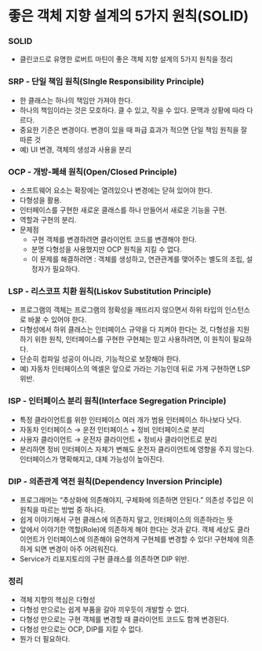 # 좋은 객체 지향 설계의 5가지 원칙(SOLID)

### SOLID

- 클린코드로 유명한 로버트 마틴이 좋은 객체 지향 설계의 5가지 원칙을 정리

### SRP - 단일 책임 원칙(SIngle Responsibility Principle)

- 한 클래스는 하나의 책임만 가져야 한다.
- 하나의 책임이라는 것은 모호하다. 클 수 있고, 작을 수 있다. 문맥과 상황에 따라 다르다.
- 중요한 기준은 변경이다. 변경이 있을 때 파급 효과가 적으면 단일 책임 원칙을 잘 따른 것
- 예) UI 변경, 객체의 생성과 사용을 분리

### OCP - 개방-폐쇄 원칙(Open/Closed Principle)

- 소프트웨어 요소는 확장에는 열려있으나 변경에는 닫혀 있어야 한다.
- 다형성을 활용.
- 인터페이스를 구현한 새로운 클래스를 하나 만들어서 새로운 기능을 구현.
- 역할과 구현의 분리.
- 문제점
    - 구현 객체를 변경하려면 클라이언트 코드를 변경해야 한다.
    - 분명 다형성을 사용했지만 OCP 원칙을 지킬 수 없다.
    - 이 문제를 해결하려면 : 객체를 생성하고, 연관관계를 맺어주는 별도의 조립, 설정자가 필요하다.

### LSP - 리스코프 치환 원칙(Liskov Substitution Principle)

- 프로그램의 객체는 프로그램의 정확성을 깨뜨리지 않으면서 하위 타입의 인스턴스로 바꿀 수 있어야 한다.
- 다형성에서 하위 클래스는 인터페이스 규약을 다 지켜야 한다는 것, 다형성을 지원하기 위한 원칙, 인터페이스를 구현한 구현체는 믿고 사용하려면, 이 원칙이 필요하다.
- 단순히 컴파일 성공이 아니라, 기능적으로 보장해야 한다.
- 예) 자동차 인터페이스의 엑셀은 앞으로 가라는 기능인데 뒤로 가게 구현하면 LSP 위반.

### ISP - 인터페이스 분리 원칙(Interface Segregation Principle)

- 특정 클라이언트를 위한 인터페이스 여러 개가 범용 인터페이스 하나보다 낫다.
- 자동차 인터페이스 → 운전 인터페이스 + 정비 인터페이스로 분리
- 사용자 클라이언트 → 운전자 클라이언트 + 정비사 클라이언트로 분리
- 분리하면 정비 인터페이스 자체가 변해도 운전자 클라이언트에 영향을 주지 않는다. 인터페이스가 명확해지고, 대체 가능성이 높아진다.

### DIP - 의존관계 역전 원칙(Dependency Inversion Principle)

- 프로그래머는 “추상화에 의존해야지, 구체화에 의존하면 안된다.” 의존성 주입은 이 원칙을 따르는 방법 중 하나다.
- 쉽게 이야기해서 구현 클래스에 의존하지 말고, 인터페이스의 의존하라는 뜻
- 앞에서 이야기한 역할(Role)에 의존하게 해야 한다는 것과 같다. 객체 세상도 클라이언트가 인터페이스에 의존해야 유연하게 구현체를 변경할 수 있다! 구현체에 의존하게 되면 변경이 아주 어려워진다.
- Service가 리포지토리의 구현 클래스를 의존하면 DIP 위반.

### 정리

- 객체 지향의 핵심은 다형성
- 다형성 만으로는 쉽게 부품을 갈아 끼우듯이 개발할 수 없다.
- 다형성 만으로는 구현 객체를 변경할 때 클라이언트 코드도 함께 변경된다.
- 다형성 만으로는 OCP, DIP를 지킬 수 없다.
- 뭔가 더 필요하다.